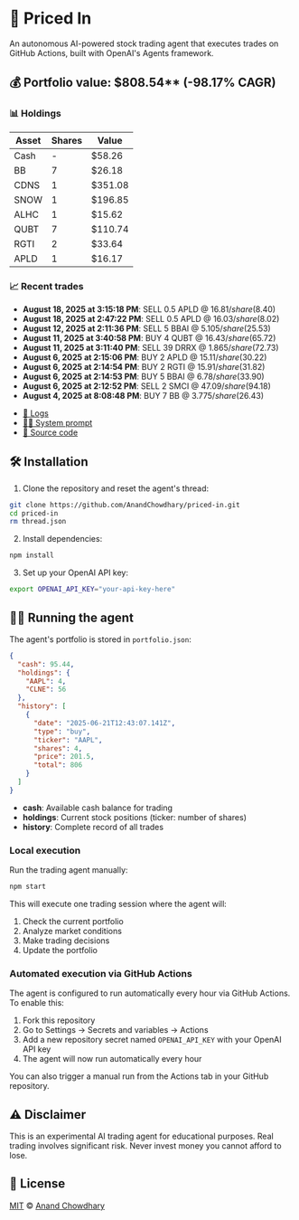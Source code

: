 # 🤖 Priced In

An autonomous AI-powered stock trading agent that executes trades on GitHub Actions, built with OpenAI's Agents framework.

<!-- auto start -->

## 💰 Portfolio value: $808.54** (-98.17% CAGR)

### 📊 Holdings

| Asset | Shares | Value |
|-------|--------|-------|
| Cash | - | $58.26 |
| BB | 7 | $26.18 |
| CDNS | 1 | $351.08 |
| SNOW | 1 | $196.85 |
| ALHC | 1 | $15.62 |
| QUBT | 7 | $110.74 |
| RGTI | 2 | $33.64 |
| APLD | 1 | $16.17 |

### 📈 Recent trades

- **August 18, 2025 at 3:15:18 PM**: SELL 0.5 APLD @ $16.81/share ($8.40)
- **August 18, 2025 at 2:47:22 PM**: SELL 0.5 APLD @ $16.03/share ($8.02)
- **August 12, 2025 at 2:11:36 PM**: SELL 5 BBAI @ $5.105/share ($25.53)
- **August 11, 2025 at 3:40:58 PM**: BUY 4 QUBT @ $16.43/share ($65.72)
- **August 11, 2025 at 3:11:40 PM**: SELL 39 DRRX @ $1.865/share ($72.73)
- **August 6, 2025 at 2:15:06 PM**: BUY 2 APLD @ $15.11/share ($30.22)
- **August 6, 2025 at 2:14:54 PM**: BUY 2 RGTI @ $15.91/share ($31.82)
- **August 6, 2025 at 2:14:53 PM**: BUY 5 BBAI @ $6.78/share ($33.90)
- **August 6, 2025 at 2:12:52 PM**: SELL 2 SMCI @ $47.09/share ($94.18)
- **August 4, 2025 at 8:08:48 PM**: BUY 7 BB @ $3.775/share ($26.43)

<!-- auto end -->

- [🧠 Logs](./agent.log)
- [🧑‍💻 System prompt](./system-prompt.md)
- [📁 Source code](./agent.ts)

## 🛠️ Installation

1. Clone the repository and reset the agent's thread:

```bash
git clone https://github.com/AnandChowdhary/priced-in.git
cd priced-in
rm thread.json
```

2. Install dependencies:

```bash
npm install
```

3. Set up your OpenAI API key:

```bash
export OPENAI_API_KEY="your-api-key-here"
```

## 🏃‍♂️ Running the agent

The agent's portfolio is stored in `portfolio.json`:

```json
{
  "cash": 95.44,
  "holdings": {
    "AAPL": 4,
    "CLNE": 56
  },
  "history": [
    {
      "date": "2025-06-21T12:43:07.141Z",
      "type": "buy",
      "ticker": "AAPL",
      "shares": 4,
      "price": 201.5,
      "total": 806
    }
  ]
}
```

- **cash**: Available cash balance for trading
- **holdings**: Current stock positions (ticker: number of shares)
- **history**: Complete record of all trades

### Local execution

Run the trading agent manually:

```bash
npm start
```

This will execute one trading session where the agent will:

1. Check the current portfolio
2. Analyze market conditions
3. Make trading decisions
4. Update the portfolio

### Automated execution via GitHub Actions

The agent is configured to run automatically every hour via GitHub Actions. To enable this:

1. Fork this repository
2. Go to Settings → Secrets and variables → Actions
3. Add a new repository secret named `OPENAI_API_KEY` with your OpenAI API key
4. The agent will now run automatically every hour

You can also trigger a manual run from the Actions tab in your GitHub repository.

## ⚠️ Disclaimer

This is an experimental AI trading agent for educational purposes. Real trading involves significant risk. Never invest money you cannot afford to lose.

## 📄 License

[MIT](./LICENSE) © [Anand Chowdhary](https://anandchowdhary.com)
